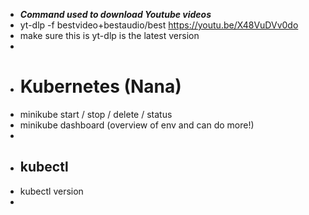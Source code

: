 - ***Command used to download Youtube videos***
- yt-dlp -f bestvideo+bestaudio/best https://youtu.be/X48VuDVv0do
- make sure this is yt-dlp is the latest version
-
- # Kubernetes (Nana)
- minikube start / stop / delete / status
- minikube dashboard (overview of env and can do more!)
-
- ## kubectl
- kubectl version
-